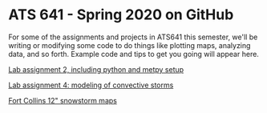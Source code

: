 # ATS 641 - Spring 2020 on GitHub

For some of the assignments and projects in ATS641 this semester, we'll be writing or modifying some code to do things like plotting maps, analyzing data, and so forth.  Example code and tips to get you going will appear here.

[Lab assignment 2, including python and metpy setup](lab2.md)

[Lab assignment 4: modeling of convective storms](lab4.md)


[Fort Collins 12" snowstorm maps](https://github.com/russ-schumacher/fortcollins_snowstorms)



